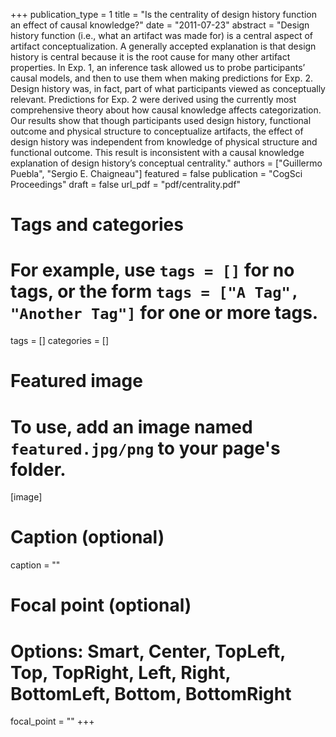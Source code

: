 +++
publication_type = 1
title = "Is the centrality of design history function an effect of causal knowledge?"
date = "2011-07-23"
abstract = "Design history function (i.e., what an artifact was made for) is a central aspect of artifact conceptualization. A generally accepted explanation is that design history is central because it is the root cause for many other artifact properties. In Exp. 1, an inference task allowed us to probe participants’ causal models, and then to use them when making predictions for Exp. 2. Design history was, in fact, part of what participants viewed as conceptually relevant. Predictions for Exp. 2 were derived using the currently most comprehensive theory about how causal knowledge affects categorization. Our results show that though participants used design history, functional outcome and physical structure to conceptualize artifacts, the effect of design history was independent from knowledge of physical structure and functional outcome. This result is inconsistent with a causal knowledge explanation of design history’s conceptual centrality."
authors = ["Guillermo Puebla", "Sergio E. Chaigneau"]
featured = false
publication = "CogSci Proceedings"
draft = false
url_pdf = "pdf/centrality.pdf"

# Tags and categories
# For example, use `tags = []` for no tags, or the form `tags = ["A Tag", "Another Tag"]` for one or more tags.
tags = []
categories = []

# Featured image
# To use, add an image named `featured.jpg/png` to your page's folder. 
[image]
  # Caption (optional)
  caption = ""

  # Focal point (optional)
  # Options: Smart, Center, TopLeft, Top, TopRight, Left, Right, BottomLeft, Bottom, BottomRight
  focal_point = ""
+++
